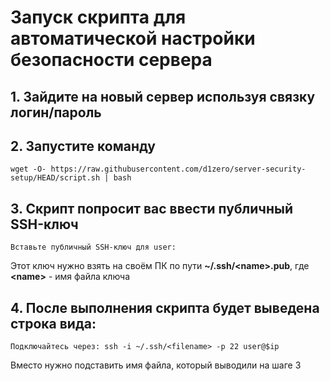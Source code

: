 # Запуск скрипта для автоматической настройки безопасности сервера
## 1. Зайдите на новый сервер используя связку логин/пароль
## 2. Запустите команду 
```shell
wget -O- https://raw.githubusercontent.com/d1zero/server-security-setup/HEAD/script.sh | bash
```
## 3. Скрипт попросит вас ввести публичный SSH-ключ
```shell
Вставьте публичный SSH-ключ для user: 
```
Этот ключ нужно взять на своём ПК по пути **~/.ssh/\<name>.pub**, где **\<name>** - имя файла ключа
## 4. После выполнения скрипта будет выведена строка вида:
```shell
Подключайтесь через: ssh -i ~/.ssh/<filename> -p 22 user@$ip
```
Вместо <filename> нужно подставить имя файла, который выводили на шаге 3